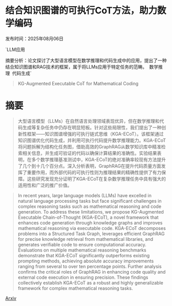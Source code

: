 # 结合知识图谱的可执行CoT方法，助力数学编码

发布时间：2025年08月06日

`LLM应用

摘要分析：论文探讨了大型语言模型在数学推理和代码生成中的应用，提出了一种结合知识图谱和RAG技术的框架，属于将LLMs应用于特定任务的范畴。` `数学推理` `代码生成`

> KG-Augmented Executable CoT for Mathematical Coding

# 摘要

> 大型语言模型（LLMs）在自然语言处理领域表现优异，但在数学推理和代码生成等复杂任务中仍存在明显短板。针对这些局限性，我们提出了一种创新性框架——知识图谱增强的可执行链式思维（KGA-ECoT）。该框架通过知识图谱优化代码生成，并利用可执行代码提升数学推理能力。KGA-ECoT将问题拆解为结构化任务图，借助高效的GraphRAG从数学知识库中精准检索相关信息，并生成可验证的代码以确保计算结果的准确性。实验结果表明，在多个数学推理基准测试中，KGA-ECoT的绝对准确率较现有方法提升了几个到十几个百分点。深入分析表明，GraphRAG在提升代码质量方面发挥了重要作用，而外部代码的可执行性则为推理结果的精确性提供了有力保障。这些研究发现充分证明了KGA-ECoT在复杂数学推理任务中具有强大的适用性和广泛的推广价值。

> In recent years, large language models (LLMs) have excelled in natural language processing tasks but face significant challenges in complex reasoning tasks such as mathematical reasoning and code generation. To address these limitations, we propose KG-Augmented Executable Chain-of-Thought (KGA-ECoT), a novel framework that enhances code generation through knowledge graphs and improves mathematical reasoning via executable code. KGA-ECoT decomposes problems into a Structured Task Graph, leverages efficient GraphRAG for precise knowledge retrieval from mathematical libraries, and generates verifiable code to ensure computational accuracy. Evaluations on multiple mathematical reasoning benchmarks demonstrate that KGA-ECoT significantly outperforms existing prompting methods, achieving absolute accuracy improvements ranging from several to over ten percentage points. Further analysis confirms the critical roles of GraphRAG in enhancing code quality and external code execution in ensuring precision. These findings collectively establish KGA-ECoT as a robust and highly generalizable framework for complex mathematical reasoning tasks.

[Arxiv](https://arxiv.org/abs/2508.04072)
